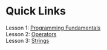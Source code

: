 # Quick Links
Lesson 1: [Programming Fundamentals](https://github.com/Giannasaurus/codechum/tree/main/cp1/lesson1-programming-fundamentals) <br/>
Lesson 2: [Operators](https://github.com/Giannasaurus/codechum/tree/main/cp1/lesson2-operators) <br/>
Lesson 3: [Strings](https://github.com/Giannasaurus/codechum/tree/main/cp1/lesson3-strings/08-string-handling) <br/>
